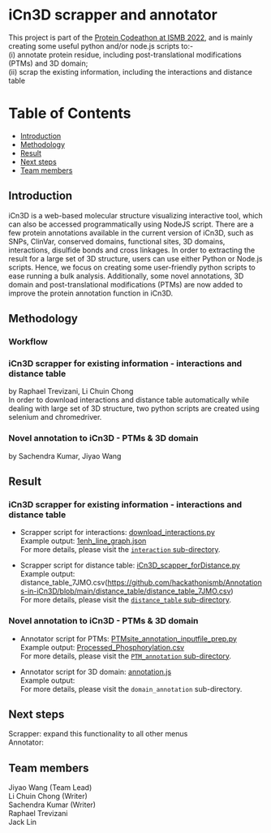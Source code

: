 # iCn3D scrapper and annotator

This project is part of the [Protein Codeathon at ISMB 2022](https://sites.google.com/view/codeathonismb2022), and is mainly creating some useful python and/or node.js scripts to:- <br>
(i) annotate protein residue, including post-translational modifications (PTMs) and 3D domain; <br>
(ii) scrap the existing information, including the interactions and distance table 

Table of Contents
====================
- [Introduction](#introduction)
- [Methodology](#methodology)
- [Result](#result)
- [Next steps](#next-steps)
- [Team members](#team-members)

## Introduction
iCn3D is a web-based molecular structure visualizing interactive tool, which can also be accessed programmatically using NodeJS script. There are a few protein annotations available in the current version of iCn3D, such as SNPs, ClinVar, conserved domains, functional sites, 3D domains, interactions, disulfide bonds and cross linkages. In order to extracting the result for a large set of 3D structure, users can use either Python or Node.js scripts. Hence, we focus on creating some user-friendly python scripts to ease running a bulk analysis. Additionally, some novel annotations, 3D domain and post-translational modifications (PTMs) are now added to improve the protein annotation function in iCn3D. 

## Methodology
### Workflow 

### iCn3D scrapper for existing information - interactions and distance table
by Raphael Trevizani, Li Chuin Chong <br>
In order to download interactions and distance table automatically while dealing with large set of 3D structure, two python scripts are created using selenium and chromedriver.   

### Novel annotation to iCn3D - PTMs & 3D domain
by Sachendra Kumar, Jiyao Wang


## Result
### iCn3D scrapper for existing information - interactions and distance table
- Scrapper script for interactions: [download_interactions.py](https://github.com/hackathonismb/Annotations-in-iCn3D/blob/main/interactions/download_interactions.py) <br>
  Example output: [1enh_line_graph.json](https://github.com/hackathonismb/Annotations-in-iCn3D/blob/main/interactions/1enh_line_graph.json) <br>
  For more details, please visit the [`interaction` sub-directory](https://github.com/hackathonismb/scripts-to-protein-residue-annotations/tree/main/interactions).
  
- Scrapper script for distance table: [iCn3D_scapper_forDistance.py](https://github.com/hackathonismb/Annotations-in-iCn3D/blob/main/distance_table/iCn3D_scapper_forDistance.py) <br>
  Example output: distance_table_7JMO.csv(https://github.com/hackathonismb/Annotations-in-iCn3D/blob/main/distance_table/distance_table_7JMO.csv) <br>
  For more details, please visit the [`distance_table` sub-directory](https://github.com/hackathonismb/Annotations-in-iCn3D/tree/main/distance_table).

### Novel annotation to iCn3D - PTMs & 3D domain
- Annotator script for PTMs: [PTMsite_annotation_inputfile_prep.py](https://github.com/hackathonismb/Annotations-in-iCn3D/blob/main/PTM_annotation/PTMsite_annotation_inputfile_prep.py) <br>
  Example output: [Processed_Phosphorylation.csv](https://github.com/hackathonismb/Annotations-in-iCn3D/blob/main/PTM_annotation/Processed_Phosphorylation.csv) <br>
  For more details, please visit the [`PTM_annotation` sub-directory](https://github.com/hackathonismb/Annotations-in-iCn3D/tree/main/PTM_annotation).
  
- Annotator script for 3D domain: [annotation.js](https://github.com/hackathonismb/scripts-to-protein-residue-annotations/blob/main/nodejs/annotation.js) <br>
  Example output: <br>
  For more details, please visit the `domain_annotation` sub-directory.

## Next steps 
Scrapper: expand this functionality to all other menus <br>
Annotator: 

## Team members
Jiyao Wang (Team Lead) <br>
Li Chuin Chong (Writer) <br>
Sachendra Kumar (Writer) <br>
Raphael Trevizani <br> 
Jack Lin
